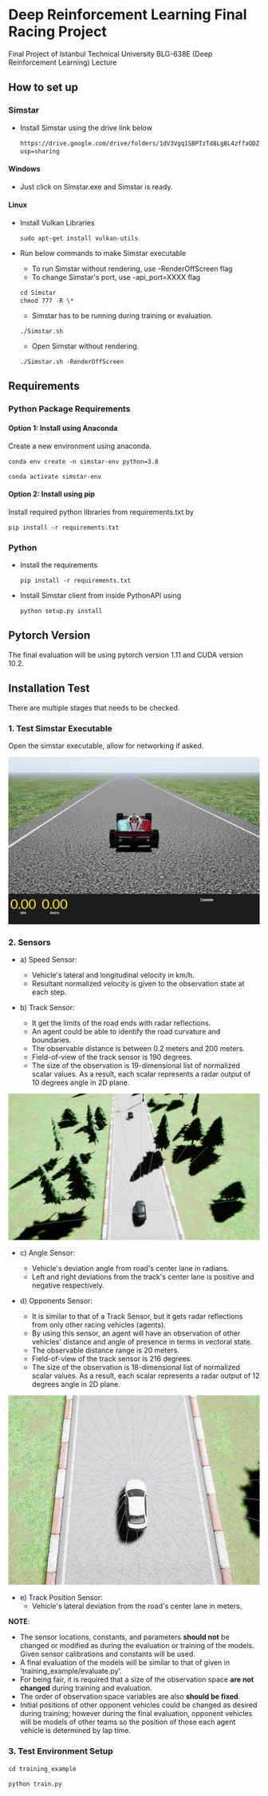 # Deep Reinforcement Learning Final Racing Project
Final Project of Istanbul Technical University BLG-638E (Deep Reinforcement Learning) Lecture

## How to set up

### Simstar

- Install Simstar using the drive link below
  ```
  https://drive.google.com/drive/folders/1dV3Vgq1SBPTzTd8Lg8L4zffaQDZy5BvN?usp=sharing 
  ```

#### Windows

- Just click on Simstar.exe and Simstar is ready.

#### Linux

- Install Vulkan Libraries
  ```
  sudo apt-get install vulkan-utils
  ```

- Run below commands to make Simstar executable
    - To run Simstar without rendering, use -RenderOffScreen flag
    - To change Simstar's port, use -api_port=XXXX flag
    ```
    cd Simstar
    chmod 777 -R \*
    ```
    - Simstar has to be running during training or evaluation.
    ```
    ./Simstar.sh
    ```
    - Open Simstar without rendering.
    ```
    ./Simstar.sh -RenderOffScreen
    ```

## Requirements

### Python Package Requirements

#### Option 1: Install using Anaconda
Create a new environment using anaconda. 
```
conda env create -n simstar-env python=3.8
```
```
conda activate simstar-env
```

#### Option 2: Install using pip
	
Install required python libraries from requirements.txt by
```
pip install -r requirements.txt
```

### Python

- Install the requirements
  ```
  pip install -r requirements.txt
  ```
- Install Simstar client from inside PythonAPI using
  ```
  python setup.py install
  ```

## Pytorch Version

The final evaluation will be using pytorch version 1.11 and CUDA version 10.2.

## Installation Test

There are multiple stages that needs to be checked.

### 1. Test Simstar Executable

Open the simstar executable, allow for networking if asked.

![opening_screen](PythonAPI/img/opening_image.png)

### 2. Sensors

* a) Speed Sensor:
    * Vehicle's lateral and longitudinal velocity in km/h.
    * Resultant normalized velocity is given to the observation state at each step.

* b) Track Sensor:
    * It get the limits of the road ends with radar reflections.
    * An agent could be able to identify the road curvature and boundaries.
    * The observable distance is between 0.2 meters and 200 meters.
    * Field-of-view of the track sensor is 190 degrees.
    * The size of the observation is 19-dimensional list of normalized scalar values. As a result, each scalar represents a radar output of 10 degrees angle in 2D plane.

![track_sensor](PythonAPI/img/track_sensor.png)

* c) Angle Sensor:
    * Vehicle's deviation angle from road's center lane in radians.
    * Left and right deviations from the track's center lane is positive and negative respectively.

* d) Opponents Sensor:
    * It is similar to that of a Track Sensor, but it gets radar reflections from only other racing vehicles (agents).
    * By using this sensor, an agent will have an observation of other vehicles' distance and angle of presence in terms in vectoral state.
    * The observable distance range is 20 meters.
    * Field-of-view of the track sensor is 216 degrees.
    * The size of the observation is 18-dimensional list of normalized scalar values. As a result, each scalar represents a radar output of 12 degrees angle in 2D plane.

![track_sensor](PythonAPI/img/opponents_sensor.png)

* e) Track Position Sensor:
    * Vehicle's lateral deviation from the road's center lane in meters.

**NOTE**:
* The sensor locations, constants, and parameters **should not** be changed or modified as during the evaluation or training of the models. Given sensor calibrations and constants will be used.
* A final evaluation of the models will be similar to that of given in 'training_example/evaluate.py'.
* For being fair, it is required that a size of the observation space **are not changed** during training and evaluation.
* The order of observation space variables are also **should be fixed**.
* Initial positions of other opponent vehicles could be changed as desired during training; however during the final evaluation, opponent vehicles will be models of other teams so the position of those each agent vehicle is determined by lap time.

### 3. Test Environment Setup

```
cd training_example
```
```
python train.py
```
